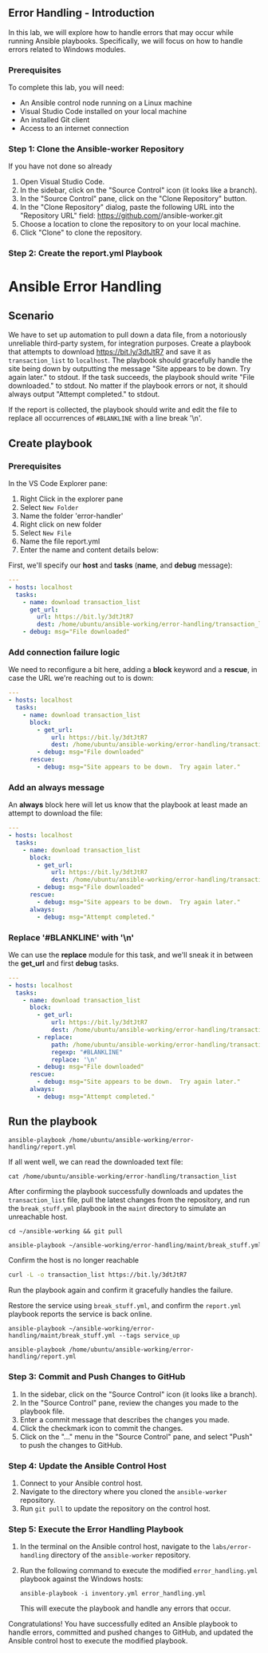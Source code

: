 ## Error Handling - Introduction

In this lab, we will explore how to handle errors that may occur while running Ansible playbooks. Specifically, we will focus on how to handle errors related to Windows modules.

### Prerequisites

To complete this lab, you will need:
- An Ansible control node running on a Linux machine
- Visual Studio Code installed on your local machine
- An installed Git client
- Access to an internet connection

### Step 1: Clone the Ansible-worker Repository
If you have not done so already

1. Open Visual Studio Code.
2. In the sidebar, click on the "Source Control" icon (it looks like a branch).
3. In the "Source Control" pane, click on the "Clone Repository" button.
4. In the "Clone Repository" dialog, paste the following URL into the "Repository URL" field: https://github.com/<your-github-username>/ansible-worker.git
5. Choose a location to clone the repository to on your local machine.
6. Click "Clone" to clone the repository.

### Step 2: Create the report.yml Playbook

# Ansible Error Handling
## Scenario

We have to set up automation to pull down a data file, from a notoriously unreliable third-party system, for integration purposes. Create a playbook that attempts to download https://bit.ly/3dtJtR7 and save it as `transaction_list` to `localhost`. The playbook should gracefully handle the site being down by outputting the message "Site appears to be down. Try again later." to stdout. If the task succeeds, the playbook should write "File downloaded." to stdout. No matter if the playbook errors or not, it should always output "Attempt completed." to stdout.

If the report is collected, the playbook should write and edit the file to replace all occurrences of `#BLANKLINE` with a line break '\n'.

## Create playbook

### Prerequisites

In the VS Code Explorer pane:

1. Right Click in the explorer pane
1. Select `New Folder`
1. Name the folder 'error-handler'
1. Right click on new folder
1. Select `New File`
1. Name the file report.yml
1. Enter the name and content details below:

First, we'll specify our **host** and **tasks** (**name**, and **debug** message):

```yaml
---
- hosts: localhost
  tasks:
    - name: download transaction_list
      get_url:
        url: https://bit.ly/3dtJtR7
        dest: /home/ubuntu/ansible-working/error-handling/transaction_list
    - debug: msg="File downloaded"
```



### Add connection failure logic

We need to reconfigure a bit here, adding a **block** keyword and a **rescue**, in case the URL we're reaching out to is down:

```yaml
---
- hosts: localhost
  tasks:
    - name: download transaction_list
      block:
        - get_url:
            url: https://bit.ly/3dtJtR7
            dest: /home/ubuntu/ansible-working/error-handling/transaction_list
        - debug: msg="File downloaded"
      rescue:
        - debug: msg="Site appears to be down.  Try again later."
```



### Add an always message

An **always** block here will let us know that the playbook at least made an attempt to download the file:

```yaml
---
- hosts: localhost
  tasks:
    - name: download transaction_list
      block:
        - get_url:
            url: https://bit.ly/3dtJtR7
            dest: /home/ubuntu/ansible-working/error-handling/transaction_list
        - debug: msg="File downloaded"
      rescue:
        - debug: msg="Site appears to be down.  Try again later."
      always:
        - debug: msg="Attempt completed."
```

### Replace '#BLANKLINE' with '\n'

We can use the **replace** module for this task, and we'll sneak it in between the **get_url** and first **debug** tasks.

```yaml
---
- hosts: localhost
  tasks:
    - name: download transaction_list
      block:
        - get_url:
            url: https://bit.ly/3dtJtR7
            dest: /home/ubuntu/ansible-working/error-handling/transaction_list
        - replace:
            path: /home/ubuntu/ansible-working/error-handling/transaction_list
            regexp: "#BLANKLINE"
            replace: '\n'
        - debug: msg="File downloaded"
      rescue:
        - debug: msg="Site appears to be down.  Try again later."
      always:
        - debug: msg="Attempt completed."
```

## Run the playbook 

```
ansible-playbook /home/ubuntu/ansible-working/error-handling/report.yml
```

If all went well, we can read the downloaded text file:

```
cat /home/ubuntu/ansible-working/error-handling/transaction_list
```



After confirming the playbook successfully downloads and updates the `transaction_list` file, pull the latest changes from the repository, and run the `break_stuff.yml` playbook in the `maint` directory to simulate an unreachable host. 

```
cd ~/ansible-working && git pull
```

```sh
ansible-playbook ~/ansible-working/error-handling/maint/break_stuff.yml --tags service_down
```

Confirm the host is no longer reachable 
```sh
curl -L -o transaction_list https://bit.ly/3dtJtR7
```

Run the playbook again and confirm it gracefully handles the failure.



Restore the service using `break_stuff.yml`, and confirm the `report.yml` playbook reports the service is back online.

```
ansible-playbook ~/ansible-working/error-handling/maint/break_stuff.yml --tags service_up
```

```
ansible-playbook /home/ubuntu/ansible-working/error-handling/report.yml
```

### Step 3: Commit and Push Changes to GitHub

1. In the sidebar, click on the "Source Control" icon (it looks like a branch).
2. In the "Source Control" pane, review the changes you made to the playbook file.
3. Enter a commit message that describes the changes you made.
4. Click the checkmark icon to commit the changes.
5. Click on the "..." menu in the "Source Control" pane, and select "Push" to push the changes to GitHub.

### Step 4: Update the Ansible Control Host

1. Connect to your Ansible control host.
2. Navigate to the directory where you cloned the `ansible-worker` repository.
3. Run `git pull` to update the repository on the control host.

### Step 5: Execute the Error Handling Playbook

1. In the terminal on the Ansible control host, navigate to the `labs/error-handling` directory of the `ansible-worker` repository.
2. Run the following command to execute the modified `error_handling.yml` playbook against the Windows hosts:

   ```
   ansible-playbook -i inventory.yml error_handling.yml
   ```

   This will execute the playbook and handle any errors that occur.

Congratulations! You have successfully edited an Ansible playbook to handle errors, committed and pushed changes to GitHub, and updated the Ansible control host to execute the modified playbook.
